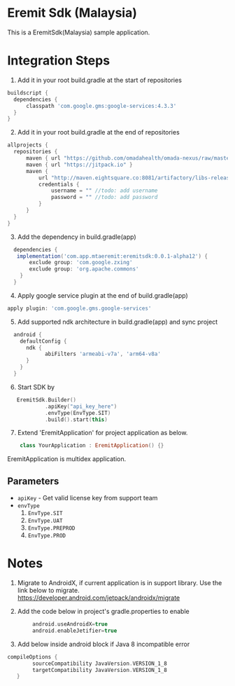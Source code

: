 # Eremit Sdk (Malaysia)
This is a EremitSdk(Malaysia) sample application. 

Integration Steps
=================

1. Add it in your root build.gradle at the start of repositories
  ```gradle
  buildscript {
    dependencies {
        classpath 'com.google.gms:google-services:4.3.3'
    }
  }
  ```
2. Add it in your root build.gradle at the end of repositories
  ```gradle
  allprojects {
    repositories {
        maven { url "https://github.com/omadahealth/omada-nexus/raw/master/release" }
        maven { url "https://jitpack.io" }
        maven {
            url "http://maven.eightsquare.co:8081/artifactory/libs-release-local"
            credentials {
                username = "" //todo: add username 
                password = "" //todo: add password
            }
        }
    }
}
```
3. Add the dependency in build.gradle(app)
```gradle
  dependencies {
   implementation('com.app.mtaeremit:eremitsdk:0.0.1-alpha12') {
       exclude group: 'com.google.zxing'
       exclude group: 'org.apache.commons'
    }
  }
```
4. Apply google service plugin at the end of build.gradle(app)
```gradle
apply plugin: 'com.google.gms.google-services'
```
5. Add supported ndk architecture in build.gradle(app) and sync project
```gradle
  android {
    defaultConfig {
      ndk {
            abiFilters 'armeabi-v7a', 'arm64-v8a'
      }
    }
  }
```

6. Start SDK by
```kotlin
   EremitSdk.Builder()
            .apiKey("api_key_here")
            .envType(EnvType.SIT)
            .build().start(this)
```
7. Extend 'EremitApplication' for project application as below. 
```kotlin
    class YourApplication : EremitApplication() {}
```
EremitApplication is multidex application.


  Parameters
  ----------
  * `apiKey` - Get valid license key from support team
  * `envType`
    1. `EnvType.SIT`
    2. `EnvType.UAT`
    3. `EnvType.PREPROD`
    4. `EnvType.PROD`
  
Notes
=======

1. Migrate to AndroidX, if current application is in support library. 
   Use the link below to migrate.
     	https://developer.android.com/jetpack/androidx/migrate

2. Add the code below in project's gradle.properties to enable 
```gradle
        android.useAndroidX=true
        android.enableJetifier=true
```

3. Add below inside android block if Java 8 incompatible error
```gradle
compileOptions {
        sourceCompatibility JavaVersion.VERSION_1_8
        targetCompatibility JavaVersion.VERSION_1_8
   }
```